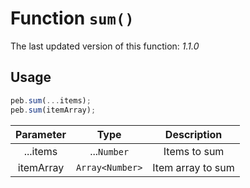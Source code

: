 # Function `sum()`
The last updated version of this function: *1.1.0*
## Usage
```javascript
peb.sum(...items);
peb.sum(itemArray);
```
| Parameter |	Type | Description |
| :---: | :---: | :---: |
| ...items | ...`Number` | Items to sum |
| itemArray | `Array<Number>` | Item array to sum |
